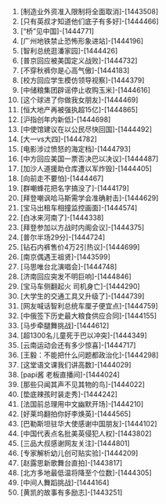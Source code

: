 
1. [制造业外资准入限制将全面取消]-[1443508]
1. [只有英叔才知道他们底子有多好]-[1444466]
1. [“桥”见中国]-[1444771]
1. [广州地铁禁止恐怖形象进站]-[1444196]
1. [智利总统逛潘家园]-[1444426]
1. [普京回应被美国定义战败]-[1444732]
1. [不穿秋裤你是心高气傲]-[1444183]
1. [校方回应学生模仿领导视察]-[1444379]
1. [中储粮集团辟谣停止收购玉米]-[1444616]
1. [这个球进了你做我女朋友]-[1444469]
1. [恒大地产再被强执超15亿]-[1444865]
1. [沪指创年内新低]-[1444698]
1. [中使馆建议在以公民尽快回国]-[1444492]
1. [大一vs大四]-[1444782]
1. [电影涉过愤怒的海定档]-[1444793]
1. [中方回应美国一票否决巴以决议]-[1444487]
1. [加沙人道援助仓库遭以军炸毁]-[1444405]
1. [向前走不要怕]-[1444467]
1. [群嘲蜂花把名字搞没了]-[1444179]
1. [拜登嘲讽哈马斯需学会准确射击]-[1444629]
1. [宝马出租车相撞监控画面]-[1444574]
1. [白冰来河南了]-[1444338]
1. [拜登参加以方战时内阁会议]-[1444375]
1. [普尔半场29分]-[1444724]
1. [钻石内裤售价4万2引热议]-[1444699]
1. [南京偶遇王祖贤]-[1443599]
1. [马思唯台北演唱会]-[1444748]
1. [济南回应突发不明巨响]-[1444846]
1. [宝马车侧翻起火 司机身亡]-[1444290]
1. [大学生的交通工具又升级了]-[1444739]
1. [网友喊话智利总统车厘子便宜点]-[1444759]
1. [中俄签下历史最大粮食供应合同]-[1444155]
1. [马步牵腿舞挑战]-[1444612]
1. [超1300名儿童死于巴以冲突]-[1444349]
1. [云南运动会还有多少惊喜]-[1444717]
1. [王毅：不能把什么问题都政治化]-[1444298]
1. [这堂语文课我们讲高数]-[1444029]
1. [papi酱 老板直播间]-[1444024]
1. [那些只闻其声不见其物的鸟]-[1444022]
1. [垫底辣孩时装走秀]-[1444242]
1. [法国前总理用中文幽默开场]-[1444210]
1. [好莱坞翻拍你好李焕英]-[1444565]
1. [巴勒斯坦驻华大使感谢中国朋友]-[1444102]
1. [中国代表点名批美英侵犯人权]-[1443802]
1. [三品大叔感谢网友关注]-[1444801]
1. [专家解析幼儿创可贴实验]-[1444209]
1. [赵露思新歌舞台直拍]-[1443817]
1. [北方多地最低温将降至个位数]-[1444305]
1. [中间人舞蹈挑战]-[1444164]
1. [黄凯的故事有多励志]-[1443251]